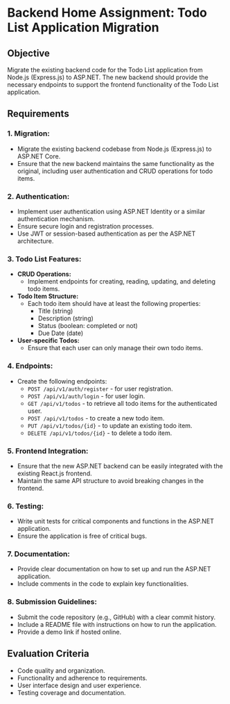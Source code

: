 # Backend Home Assignment: Todo List Application Migration

## Objective  
Migrate the existing backend code for the Todo List application from Node.js (Express.js) to ASP.NET. The new backend should provide the necessary endpoints to support the frontend functionality of the Todo List application.

## Requirements

### 1. Migration:
- Migrate the existing backend codebase from Node.js (Express.js) to ASP.NET Core.
- Ensure that the new backend maintains the same functionality as the original, including user authentication and CRUD operations for todo items.

### 2. Authentication:
- Implement user authentication using ASP.NET Identity or a similar authentication mechanism.
- Ensure secure login and registration processes.
- Use JWT or session-based authentication as per the ASP.NET architecture.

### 3. Todo List Features:
- **CRUD Operations:** 
  - Implement endpoints for creating, reading, updating, and deleting todo items.
- **Todo Item Structure:**
  - Each todo item should have at least the following properties:
    - Title (string)
    - Description (string)
    - Status (boolean: completed or not)
    - Due Date (date)
- **User-specific Todos:**
  - Ensure that each user can only manage their own todo items.

### 4. Endpoints:
- Create the following endpoints:
  - `POST /api/v1/auth/register` - for user registration.
  - `POST /api/v1/auth/login` - for user login.
  - `GET /api/v1/todos` - to retrieve all todo items for the authenticated user.
  - `POST /api/v1/todos` - to create a new todo item.
  - `PUT /api/v1/todos/{id}` - to update an existing todo item.
  - `DELETE /api/v1/todos/{id}` - to delete a todo item.

### 5. Frontend Integration:
- Ensure that the new ASP.NET backend can be easily integrated with the existing React.js frontend.
- Maintain the same API structure to avoid breaking changes in the frontend.

### 6. Testing:
- Write unit tests for critical components and functions in the ASP.NET application.
- Ensure the application is free of critical bugs.

### 7. Documentation:
- Provide clear documentation on how to set up and run the ASP.NET application.
- Include comments in the code to explain key functionalities.

### 8. Submission Guidelines:
- Submit the code repository (e.g., GitHub) with a clear commit history.
- Include a README file with instructions on how to run the application.
- Provide a demo link if hosted online.

## Evaluation Criteria
- Code quality and organization.
- Functionality and adherence to requirements.
- User interface design and user experience.
- Testing coverage and documentation.
